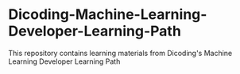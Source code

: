 # Dicoding-Machine-Learning-Developer-Learning-Path
This repository contains learning materials from Dicoding's Machine Learning Developer Learning Path

